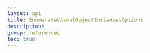 ```yaml
---
layout: api
title: EnumerateVisualObjectInstancesOptions
description: 
group: references
toc: true
---
```

